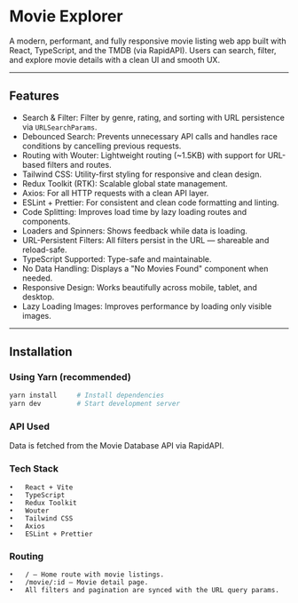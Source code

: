 # Movie Explorer

A modern, performant, and fully responsive movie listing web app built with React, TypeScript, and the TMDB (via RapidAPI). Users can search, filter, and explore movie details with a clean UI and smooth UX.

---

## Features

- Search & Filter: Filter by genre, rating, and sorting with URL persistence via `URLSearchParams`.
- Debounced Search: Prevents unnecessary API calls and handles race conditions by cancelling previous requests.
- Routing with Wouter: Lightweight routing (~1.5KB) with support for URL-based filters and routes.
- Tailwind CSS: Utility-first styling for responsive and clean design.
- Redux Toolkit (RTK): Scalable global state management.
- Axios: For all HTTP requests with a clean API layer.
- ESLint + Prettier: For consistent and clean code formatting and linting.
- Code Splitting: Improves load time by lazy loading routes and components.
- Loaders and Spinners: Shows feedback while data is loading.
- URL-Persistent Filters: All filters persist in the URL — shareable and reload-safe.
- TypeScript Supported: Type-safe and maintainable.
- No Data Handling: Displays a "No Movies Found" component when needed.
- Responsive Design: Works beautifully across mobile, tablet, and desktop.
- Lazy Loading Images: Improves performance by loading only visible images.

---

## Installation

### Using Yarn (recommended)

```bash
yarn install     # Install dependencies
yarn dev         # Start development server
```

### API Used

Data is fetched from the Movie Database API via RapidAPI.

### Tech Stack
	•	React + Vite
	•	TypeScript
	•	Redux Toolkit
	•	Wouter
	•	Tailwind CSS
	•	Axios
	•	ESLint + Prettier

### Routing
	•	/ – Home route with movie listings.
	•	/movie/:id – Movie detail page.
	•	All filters and pagination are synced with the URL query params.
